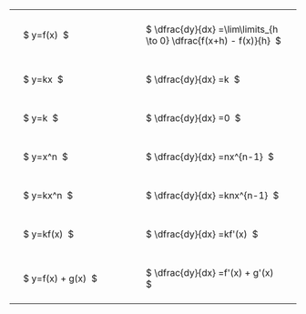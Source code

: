 #  
<br>
<style type="text/css">
#T_5854c th.col_heading {
  text-align: left;
  font-size: 1em;
}
#T_5854c td {
  text-align: left;
  font-size: 1em;
  padding: 1.5em;
}
#T_5854c_row0_col0, #T_5854c_row1_col0, #T_5854c_row2_col0, #T_5854c_row3_col0, #T_5854c_row4_col0, #T_5854c_row5_col0, #T_5854c_row6_col0 {
  width: 300px;
  white-space: pre-wrap;
}
#T_5854c_row0_col1, #T_5854c_row1_col1, #T_5854c_row2_col1, #T_5854c_row3_col1, #T_5854c_row4_col1, #T_5854c_row5_col1, #T_5854c_row6_col1 {
  width: 400px;
  white-space: pre-wrap;
}
</style>
<table id="T_5854c">
  <thead>
  </thead>
  <tbody>
    <tr>
      <td id="T_5854c_row0_col0" class="data row0 col0" >$ y=f(x)  $</td>
      <td id="T_5854c_row0_col1" class="data row0 col1" >$ \dfrac{dy}{dx} =\lim\limits_{h \to 0} \dfrac{f(x+h) - f(x)}{h}  $</td>
    </tr>
    <tr>
      <td id="T_5854c_row1_col0" class="data row1 col0" >$ y=kx  $</td>
      <td id="T_5854c_row1_col1" class="data row1 col1" >$ \dfrac{dy}{dx} =k  $</td>
    </tr>
    <tr>
      <td id="T_5854c_row2_col0" class="data row2 col0" >$ y=k  $</td>
      <td id="T_5854c_row2_col1" class="data row2 col1" >$ \dfrac{dy}{dx} =0  $</td>
    </tr>
    <tr>
      <td id="T_5854c_row3_col0" class="data row3 col0" >$ y=x^n  $</td>
      <td id="T_5854c_row3_col1" class="data row3 col1" >$ \dfrac{dy}{dx} =nx^{n-1}  $</td>
    </tr>
    <tr>
      <td id="T_5854c_row4_col0" class="data row4 col0" >$ y=kx^n  $</td>
      <td id="T_5854c_row4_col1" class="data row4 col1" >$ \dfrac{dy}{dx} =knx^{n-1}  $</td>
    </tr>
    <tr>
      <td id="T_5854c_row5_col0" class="data row5 col0" >$ y=kf(x)  $</td>
      <td id="T_5854c_row5_col1" class="data row5 col1" >$ \dfrac{dy}{dx} =kf'(x)  $</td>
    </tr>
    <tr>
      <td id="T_5854c_row6_col0" class="data row6 col0" >$ y=f(x) + g(x)  $</td>
      <td id="T_5854c_row6_col1" class="data row6 col1" >$ \dfrac{dy}{dx} =f'(x) + g'(x)  $</td>
    </tr>
  </tbody>
</table>

